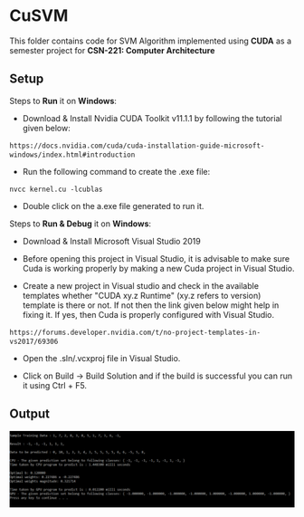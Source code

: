 # CuSVM

This folder contains code for SVM Algorithm implemented using **CUDA** as a semester project for **CSN-221: Computer Architecture**

## Setup

Steps to **Run** it on **Windows**:

- Download & Install Nvidia CUDA Toolkit v11.1.1 by following the tutorial given below:
	
```
https://docs.nvidia.com/cuda/cuda-installation-guide-microsoft-windows/index.html#introduction
```

- Run the following command to create the .exe file:

```
nvcc kernel.cu -lcublas
```

- Double click on the a.exe file generated to run it.

Steps to **Run & Debug** it on **Windows**:

- Download & Install Microsoft Visual Studio 2019

- Before opening this project in Visual Studio, it is advisable to make sure Cuda is working properly by making a new Cuda project in Visual Studio.

- Create a new project in Visual studio and check in the available templates whether "CUDA xy.z Runtime" (xy.z refers to version) template is there or not. If not then the link given below might help in fixing it. If yes, then Cuda is properly configured with Visual Studio.

```
https://forums.developer.nvidia.com/t/no-project-templates-in-vs2017/69306
```

- Open the .sln/.vcxproj file in Visual Studio.

- Click on Build -> Build Solution and if the build is successful you can run it using Ctrl + F5.

## Output

 <img src='Images/Result.png' style="max-width:100%">